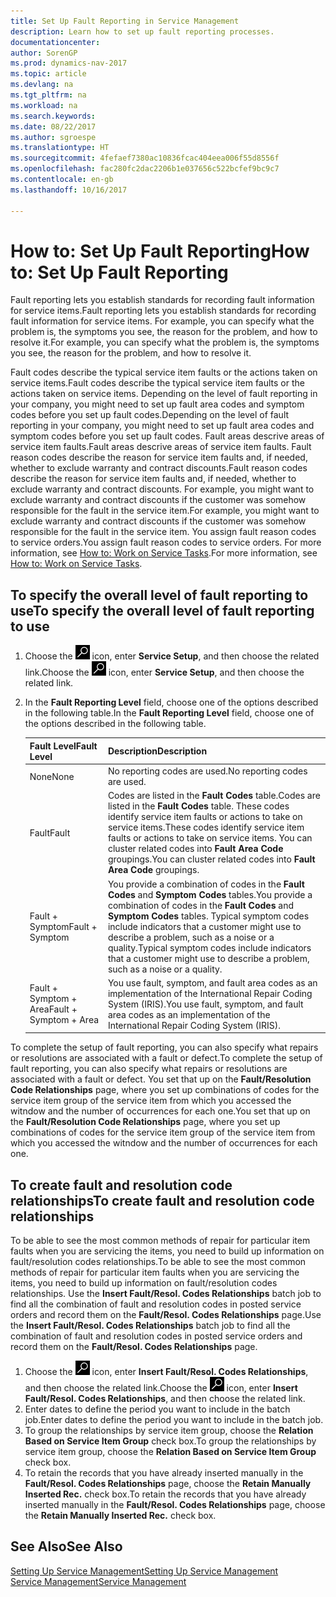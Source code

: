 ```yaml
---
title: Set Up Fault Reporting in Service Management
description: Learn how to set up fault reporting processes.
documentationcenter: 
author: SorenGP
ms.prod: dynamics-nav-2017
ms.topic: article
ms.devlang: na
ms.tgt_pltfrm: na
ms.workload: na
ms.search.keywords: 
ms.date: 08/22/2017
ms.author: sgroespe
ms.translationtype: HT
ms.sourcegitcommit: 4fefaef7380ac10836fcac404eea006f55d8556f
ms.openlocfilehash: fac280fc2dac2206b1e037656c522bcfef9bc9c7
ms.contentlocale: en-gb
ms.lasthandoff: 10/16/2017

---
```


# <a name="how-to-set-up-fault-reporting"></a><span data-ttu-id="3a773-103">How to: Set Up Fault Reporting</span><span class="sxs-lookup"><span data-stu-id="3a773-103">How to: Set Up Fault Reporting</span></span>
<span data-ttu-id="3a773-104">Fault reporting lets you establish standards for recording fault information for service items.</span><span class="sxs-lookup"><span data-stu-id="3a773-104">Fault reporting lets you establish standards for recording fault information for service items.</span></span> <span data-ttu-id="3a773-105">For example, you can specify what the problem is, the symptoms you see, the reason for the problem, and how to resolve it.</span><span class="sxs-lookup"><span data-stu-id="3a773-105">For example, you can specify what the problem is, the symptoms you see, the reason for the problem, and how to resolve it.</span></span>  

<span data-ttu-id="3a773-106">Fault codes describe the typical service item faults or the actions taken on service items.</span><span class="sxs-lookup"><span data-stu-id="3a773-106">Fault codes describe the typical service item faults or the actions taken on service items.</span></span> <span data-ttu-id="3a773-107">Depending on the level of fault reporting in your company, you might need to set up fault area codes and symptom codes before you set up fault codes.</span><span class="sxs-lookup"><span data-stu-id="3a773-107">Depending on the level of fault reporting in your company, you might need to set up fault area codes and symptom codes before you set up fault codes.</span></span> <span data-ttu-id="3a773-108">Fault areas descrive areas of service item faults.</span><span class="sxs-lookup"><span data-stu-id="3a773-108">Fault areas descrive areas of service item faults.</span></span> <span data-ttu-id="3a773-109">Fault reason codes describe the reason for service item faults and, if needed, whether to exclude warranty and contract discounts.</span><span class="sxs-lookup"><span data-stu-id="3a773-109">Fault reason codes describe the reason for service item faults and, if needed, whether to exclude warranty and contract discounts.</span></span> <span data-ttu-id="3a773-110">For example, you might want to exclude warranty and contract discounts if the customer was somehow responsible for the fault in the service item.</span><span class="sxs-lookup"><span data-stu-id="3a773-110">For example, you might want to exclude warranty and contract discounts if the customer was somehow responsible for the fault in the service item.</span></span> <span data-ttu-id="3a773-111">You assign fault reason codes to service orders.</span><span class="sxs-lookup"><span data-stu-id="3a773-111">You assign fault reason codes to service orders.</span></span> <span data-ttu-id="3a773-112">For more information, see [How to: Work on Service Tasks](service-how-to-work-on-service-tasks.md).</span><span class="sxs-lookup"><span data-stu-id="3a773-112">For more information, see [How to: Work on Service Tasks](service-how-to-work-on-service-tasks.md).</span></span>  

## <a name="to-specify-the-overall-level-of-fault-reporting-to-use"></a><span data-ttu-id="3a773-113">To specify the overall level of fault reporting to use</span><span class="sxs-lookup"><span data-stu-id="3a773-113">To specify the overall level of fault reporting to use</span></span>
1. <span data-ttu-id="3a773-114">Choose the ![Search for Page or Report](media/ui-search/search_small.png "Search for Page or Report icon") icon, enter **Service Setup**, and then choose the related link.</span><span class="sxs-lookup"><span data-stu-id="3a773-114">Choose the ![Search for Page or Report](media/ui-search/search_small.png "Search for Page or Report icon") icon, enter **Service Setup**, and then choose the related link.</span></span> 
2. <span data-ttu-id="3a773-115">In the **Fault Reporting Level** field, choose one of the options described in the following table.</span><span class="sxs-lookup"><span data-stu-id="3a773-115">In the **Fault Reporting Level** field, choose one of the options described in the following table.</span></span>  
  
    |<span data-ttu-id="3a773-116">**Fault Level**</span><span class="sxs-lookup"><span data-stu-id="3a773-116">**Fault Level**</span></span>|<span data-ttu-id="3a773-117">**Description**</span><span class="sxs-lookup"><span data-stu-id="3a773-117">**Description**</span></span>|  
    |------------|-------------|  
    |<span data-ttu-id="3a773-118">None</span><span class="sxs-lookup"><span data-stu-id="3a773-118">None</span></span> | <span data-ttu-id="3a773-119">No reporting codes are used.</span><span class="sxs-lookup"><span data-stu-id="3a773-119">No reporting codes are used.</span></span>|  
    |<span data-ttu-id="3a773-120">Fault</span><span class="sxs-lookup"><span data-stu-id="3a773-120">Fault</span></span> | <span data-ttu-id="3a773-121">Codes are listed in the **Fault Codes** table.</span><span class="sxs-lookup"><span data-stu-id="3a773-121">Codes are listed in the **Fault Codes** table.</span></span> <span data-ttu-id="3a773-122">These codes identify service item faults or actions to take on service items.</span><span class="sxs-lookup"><span data-stu-id="3a773-122">These codes identify service item faults or actions to take on service items.</span></span> <span data-ttu-id="3a773-123">You can cluster related codes into **Fault Area Code** groupings.</span><span class="sxs-lookup"><span data-stu-id="3a773-123">You can cluster related codes into **Fault Area Code** groupings.</span></span>|  
    |<span data-ttu-id="3a773-124">Fault + Symptom</span><span class="sxs-lookup"><span data-stu-id="3a773-124">Fault + Symptom</span></span> | <span data-ttu-id="3a773-125">You provide a combination of codes in the **Fault Codes** and **Symptom Codes** tables.</span><span class="sxs-lookup"><span data-stu-id="3a773-125">You provide a combination of codes in the **Fault Codes** and **Symptom Codes** tables.</span></span> <span data-ttu-id="3a773-126">Typical symptom codes include indicators that a customer might use to describe a problem, such as a noise or a quality.</span><span class="sxs-lookup"><span data-stu-id="3a773-126">Typical symptom codes include indicators that a customer might use to describe a problem, such as a noise or a quality.</span></span>|  
    |<span data-ttu-id="3a773-127">Fault + Symptom + Area</span><span class="sxs-lookup"><span data-stu-id="3a773-127">Fault + Symptom + Area</span></span> | <span data-ttu-id="3a773-128">You use fault, symptom, and fault area codes as an implementation of the International Repair Coding System (IRIS).</span><span class="sxs-lookup"><span data-stu-id="3a773-128">You use fault, symptom, and fault area codes as an implementation of the International Repair Coding System (IRIS).</span></span>|  
  
<span data-ttu-id="3a773-129">To complete the setup of fault reporting, you can also specify what repairs or resolutions are associated with a fault or defect.</span><span class="sxs-lookup"><span data-stu-id="3a773-129">To complete the setup of fault reporting, you can also specify what repairs or resolutions are associated with a fault or defect.</span></span> <span data-ttu-id="3a773-130">You set that up on the **Fault/Resolution Code Relationships** page, where you set up combinations of codes for the service item group of the service item from which you accessed the witndow and the number of occurrences for each one.</span><span class="sxs-lookup"><span data-stu-id="3a773-130">You set that up on the **Fault/Resolution Code Relationships** page, where you set up combinations of codes for the service item group of the service item from which you accessed the witndow and the number of occurrences for each one.</span></span>

## <a name="to-create-fault-and-resolution-code-relationships"></a><span data-ttu-id="3a773-131">To create fault and resolution code relationships</span><span class="sxs-lookup"><span data-stu-id="3a773-131">To create fault and resolution code relationships</span></span>
<!--this needs to go in a working with topic-->
<span data-ttu-id="3a773-132">To be able to see the most common methods of repair for particular item faults when you are servicing the items, you need to build up information on fault/resolution codes relationships.</span><span class="sxs-lookup"><span data-stu-id="3a773-132">To be able to see the most common methods of repair for particular item faults when you are servicing the items, you need to build up information on fault/resolution codes relationships.</span></span> <span data-ttu-id="3a773-133">Use the **Insert Fault/Resol. Codes Relationships** batch job to find all the combination of fault and resolution codes in posted service orders and record them on the **Fault/Resol. Codes Relationships** page.</span><span class="sxs-lookup"><span data-stu-id="3a773-133">Use the **Insert Fault/Resol. Codes Relationships** batch job to find all the combination of fault and resolution codes in posted service orders and record them on the **Fault/Resol. Codes Relationships** page.</span></span> 
  
1. <span data-ttu-id="3a773-134">Choose the ![Search for Page or Report](media/ui-search/search_small.png "Search for Page or Report icon") icon, enter **Insert Fault/Resol. Codes Relationships**, and then choose the related link.</span><span class="sxs-lookup"><span data-stu-id="3a773-134">Choose the ![Search for Page or Report](media/ui-search/search_small.png "Search for Page or Report icon") icon, enter **Insert Fault/Resol. Codes Relationships**, and then choose the related link.</span></span>  
2. <span data-ttu-id="3a773-135">Enter dates to define the period you want to include in the batch job.</span><span class="sxs-lookup"><span data-stu-id="3a773-135">Enter dates to define the period you want to include in the batch job.</span></span>  
3. <span data-ttu-id="3a773-136">To group the relationships by service item group, choose the **Relation Based on Service Item Group** check box.</span><span class="sxs-lookup"><span data-stu-id="3a773-136">To group the relationships by service item group, choose the **Relation Based on Service Item Group** check box.</span></span>  
4. <span data-ttu-id="3a773-137">To retain the records that you have already inserted manually in the **Fault/Resol. Codes Relationships** page, choose the **Retain Manually Inserted Rec.** check box.</span><span class="sxs-lookup"><span data-stu-id="3a773-137">To retain the records that you have already inserted manually in the **Fault/Resol. Codes Relationships** page, choose the **Retain Manually Inserted Rec.** check box.</span></span>  

## <a name="see-also"></a><span data-ttu-id="3a773-138">See Also</span><span class="sxs-lookup"><span data-stu-id="3a773-138">See Also</span></span>
[<span data-ttu-id="3a773-139">Setting Up Service Management</span><span class="sxs-lookup"><span data-stu-id="3a773-139">Setting Up Service Management</span></span>](service-setup-service.md)  
[<span data-ttu-id="3a773-140">Service Management</span><span class="sxs-lookup"><span data-stu-id="3a773-140">Service Management</span></span>](service-service.md)  

